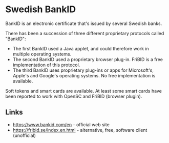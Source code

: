 # Swedish BankID

BankID is an electronic certificate that's issued by several Swedish banks.

There has been a succession of three different proprietary protocols called "BankID":

* The first BankID used a Java applet, and could therefore work in multiple operating systems.
* The second BankID used a proprietary browser plug-in. FriBID is a free implementation of this protocol.
* The third BankID uses proprietary plug-ins or apps for Microsoft's, Apple's and Google's operating systems. No free implementation is available.

Soft tokens and smart cards are available. At least some smart cards have been reported to work with OpenSC and FriBID (browser plugin).

## Links

* <https://www.bankid.com/en> - official web site
* <https://fribid.se/index.en.html> - alternative, free, software client (unofficial)
